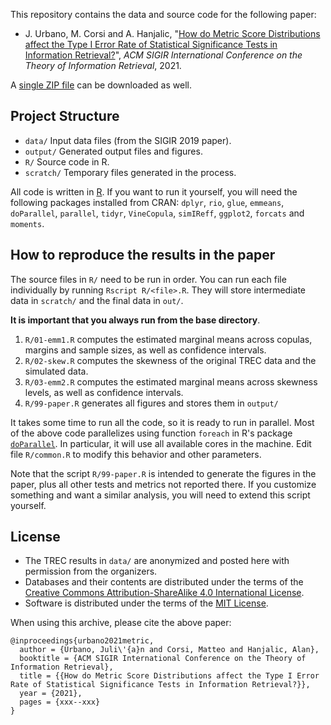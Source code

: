 This repository contains the data and source code for the following paper:

* J. Urbano, M. Corsi and A. Hanjalic, "[How do Metric Score Distributions affect the Type I Error Rate of Statistical Significance Tests in Information Retrieval?](http://julian-urbano.info/files/publications/047-metric-score-distributions-affect-type-i-error-rate-statistical-significance-tests-information-retrieval.pdf)", *ACM SIGIR International Conference on the Theory of Information Retrieval*, 2021.

A [single ZIP file](https://github.com/julian-urbano/ictir2021-metric/archive/master.zip) can be downloaded as well.

## Project Structure

* `data/` Input data files (from the SIGIR 2019 paper).
* `output/` Generated output files and figures.
* `R/` Source code in R.
* `scratch/` Temporary files generated in the process.

All code is written in [R](https://www.r-project.org). If you want to run it yourself, you will need the following packages installed from CRAN: `dplyr`, `rio`, `glue`, `emmeans`, `doParallel`, `parallel`, `tidyr`, `VineCopula`, `simIReff`, `ggplot2`, `forcats` and `moments`.

## How to reproduce the results in the paper 

The source files in `R/` need to be run in order. You can run each file individually by running `Rscript R/<file>.R`. They will store intermediate data in `scratch/` and the final data in `out/`.

**It is important that you always run from the base directory**.

1. `R/01-emm1.R` computes the estimated marginal means across copulas, margins and sample sizes, as well as confidence intervals.
2. `R/02-skew.R` computes the skewness of the original TREC data and the simulated data.
3. `R/03-emm2.R` computes the estimated marginal means across skewness levels, as well as confidence intervals.
4. `R/99-paper.R` generates all figures and stores them in `output/`

It takes some time to run all the code, so it is ready to run in parallel. Most of the above code parallelizes using function `foreach` in R's package [`doParallel`](https://cran.r-project.org/web/packages/doParallel/index.html). In particular, it will use all available cores in the machine. Edit file `R/common.R` to modify this behavior and other parameters.

Note that the script `R/99-paper.R` is intended to generate the figures in the paper, plus all other tests and metrics not reported there. If you customize something and want a similar analysis, you will need to extend this script yourself.

## License

* The TREC results in `data/` are anonymized and posted here with permission from the organizers.
* Databases and their contents are distributed under the terms of the [Creative Commons Attribution-ShareAlike 4.0 International License](http://creativecommons.org/licenses/by-sa/4.0/).
* Software is distributed under the terms of the [MIT License](https://opensource.org/licenses/MIT).

When using this archive, please cite the above paper:

    @inproceedings{urbano2021metric,
      author = {Urbano, Juli\'{a}n and Corsi, Matteo and Hanjalic, Alan},
      booktitle = {ACM SIGIR International Conference on the Theory of Information Retrieval},
      title = {{How do Metric Score Distributions affect the Type I Error Rate of Statistical Significance Tests in Information Retrieval?}},
      year = {2021},
      pages = {xxx--xxx}
    }
